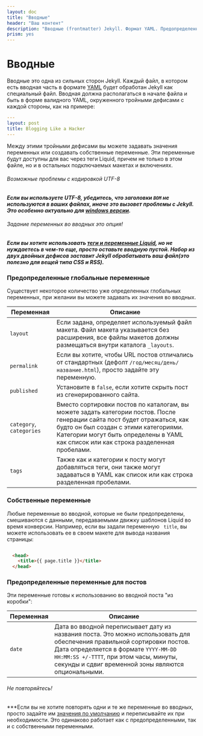 ```yaml
---
layout: doc
title: "Вводные"
header: "Ваш контент"
description: "Вводные (frontmatter) Jekyll. Формат YAML. Предопределенные глобальные переменные и переменные для постов."
prism: yes
---
```

# Вводные

Вводные это одна из  сильных сторон Jekyll. Каждый файл, в котором есть вводная часть в формате [YAML](http://yaml.org/) будет обработан Jekyll как специальный файл. Вводная должна располагаться в начале файла и быть в форме валидного YAML, окруженного тройными дефисами с каждой стороны, как на примере:

```yaml
---
layout: post
title: Blogging Like a Hacker
---
```

Между этими тройными дефисами вы можете задавать значения переменных или создавать собственные переменные. Эти переменные будут доступны для вас через теги Liquid, причем не только в этом файле, но и в остальных подключаемых макетах и включениях.

###### Возможные проблемы с кодировкой UTF-8

***Если вы используете UTF-8, убедитесь, что заголовки `BOM` не используются в ваших файлах, иначе это вызовет проблемы с  Jekyll. Это особенно актуально для [windows версии](http://jekyllrb.com/docs/windows/).***

###### Задание переменных во вводных это опция!

***Если вы хотите использовать [теги и переменные Liquid](/documentation/12_variables.html), но не нуждаетесь в чем-то еще, просто оставьте вводную пустой. Набор из двух двойных дефисов заставит Jekyll обрабатывать ваш файл(это полезно для вещей  типа CSS и RSS).***

### Предопределенные глобальные переменные

Существует некоторое количество уже определенных глобальных переменных, при желании вы можете задавать их значения во вводных.

Переменная |Описание
-----------|--------
`layout` | Если задана, определяет используемый файл макета. Файл макета указывается без расширения, все файлы макетов должны размещаться внутри каталога  `_layouts`.
`permalink` | Если вы хотите, чтобы URL постов отличались от стандартных (дефолт  `/год/месяц/день/название.html`), просто задайте эту переменную.
`published` | Установите в  `false`, если хотите скрыть пост из сгенерированного сайта.
`category`, `categories` | Вместо сортировки постов по каталогам, вы можете задать категории постов. После генерации сайта пост будет отражаться,  как будто он был создан с этими категориями. Категории могут быть определены в YAML как список  или как строка разделенная пробелами.
`tags` | Также как и категории к посту могут добавляться теги, они также могут задаваться в YAML как список  или как строка разделенная пробелами. 

### Собственные переменные

Любые переменные во вводной, которые не были предопределены, смешиваются с данными, передаваемыми движку шаблонов Liquid  во время конверсии. Например, если вы задали переменную ` title`, вы можете использовать ее в своем макете для вывода названия страницы:

```html

  <head>
    <title>{{ page.title }}</title>
  </head>

```

### Предопределенные переменные для постов

Эти переменные готовы к использованию во вводной поста "из коробки":

Переменная |Описание
-----------|--------
`date` | Дата во вводной переписывает дату из названия поста. Это можно использовать для обеспечения правильной сортировки постов. Дата определяется в формате `YYYY-MM-DD HH:MM:SS +/-TTTT`, при этом часы, минуты, секунды и сдвиг временной зоны являются опциональными.

###### Не повторяйтесь!
***Если вы не хотите повторять одни и те же переменные во вводных, просто задайте им  [значения по умолчанию](/documentation/06_configuration.html#front-matter-defaults) и переписывайте их при необходимости. Это одинаково работает как с предопределенными, так и с собственными переменными.
